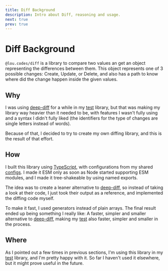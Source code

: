```yaml
---
title: Diff Background
description: Intro about Diff, reasoning and usage.
next: true
prev: true
---
```


# Diff Background

`@lou.codes/diff` is a library to compare two values an get an object
representing the differences between them. This object represents one of 3
possible changes: Create, Update, or Delete, and also has a path to know where
did the change happen inside the given values.

## Why

I was using [deep-diff][deep-diff] for a while in my [test][test] library, but
that was making my library way heavier than it needed to be, with features I
wasn't fully using and a syntax I didn't fully liked (the identifiers for the
type of changes are single letters instead of words).

Because of that, I decided to try to create my own diffing library, and this is
the result of that effort.

## How

I built this library using [TypeScript][typescript], with configurations from my
shared [configs][configs]. I made it ESM only as soon as Node started supporting
ESM modules, and I made it tree-shakeable by using named exports.

The idea was to create a leaner alternative to [deep-diff][deep-diff], so
instead of taking a look at their code, I just took their output as a reference,
and implemented the diffing code myself.

To make it fast, I used generators instead of plain arrays. The final result
ended up being something I really like: A faster, simpler and smaller
alternative to [deep-diff][deep-diff], making my [test][test] also faster,
simpler and smaller in the process.

## Where

As I pointed out a few times in previous sections, I'm using this library in my
[test][test] library, and I'm pretty happy with it. So far I haven't used it
elsewhere, but it might prove useful in the future.

<!-- Reference -->

[deep-diff]: https://npm.im/deep-diff
[test]: ../lou_codes_test/
[typescript]: https://npm.im/typescript
[configs]: ../lou_codes_configs/
